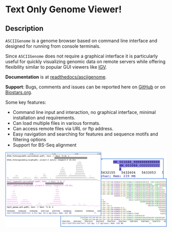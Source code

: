 Text Only Genome Viewer!
========================

Description
-----------

`ASCIIGenome` is a genome browser based on command line interface and designed for running from console terminals.

Since `ASCIIGenome` does not require a graphical interface it is particularly
useful for  quickly visualizing genomic data on remote servers while offering flexibility similar to popular GUI viewers like [IGV](https://www.broadinstitute.org/igv/).

**Documentation** is at [readthedocs/asciigenome](http://asciigenome.readthedocs.io/en/latest/).

**Support**: Bugs, comments and issues can be reported here on [GitHub](https://github.com/dariober/ASCIIGenome/issues) or on [Biostars.org](https://www.biostars.org/).

Some key features:

* Command line input and interaction, no graphical interface, minimal installation and requirements.
* Can load multiple files in various formats.
* Can access remote files via URL or ftp address.
* Easy navigation and searching for features and sequence motifs and filtering options
* Support for BS-Seq alignment

<img src="docs/screenshots/composite.png" width="800">

